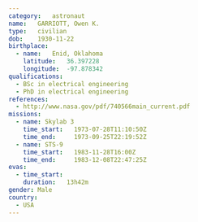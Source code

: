```yaml
---
category:	astronaut
name:	GARRIOTT, Owen K.
type:	civilian
dob:	1930-11-22
birthplace:
  - name:	Enid, Oklahoma
    latitude:	36.397228
    longitude:	-97.878342
qualifications:
  - BSc in electrical engineering
  - PhD in electrical engineering
references:
  - http://www.nasa.gov/pdf/740566main_current.pdf
missions:
  - name: Skylab 3
    time_start:   1973-07-28T11:10:50Z
    time_end:     1973-09-25T22:19:52Z
  - name: STS-9
    time_start:   1983-11-28T16:00Z
    time_end:     1983-12-08T22:47:25Z
evas:
  - time_start: 
    duration:   13h42m
gender:	Male
country:
  - USA
---
```

